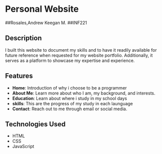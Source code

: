 # Personal Website

##Rosales,Andrew Keegan M.
##INF221

## Description

I built this website to document my skills and to have it readily available for future reference when requested for my website portfolio. Additionally, it serves as a platform to showcase my expertise and experience.

## Features

- **Home**: Introduction of why i choose to be a programmer
- **About Me**: Learn more about who I am, my background, and interests.
- **Education**: Learn about where i study in my school days
- **skills**: This are the progress of my study in each launguage
- **Contact**: Reach out to me through email or social media.

## Technologies Used

- HTML
- CSS
- JavaScript
